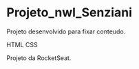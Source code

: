 # Projeto_nwl_Senziani


Projeto desenvolvido para fixar conteudo.

HTML
CSS

Projeto da RocketSeat.

